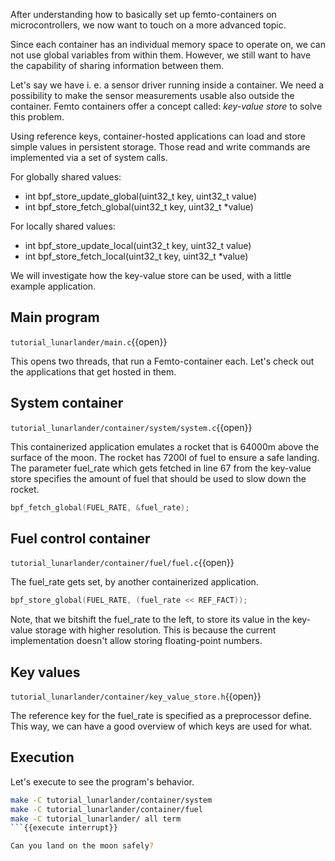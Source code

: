 After understanding how to basically set up femto-containers on microcontrollers,
we now want to touch on a more advanced topic.

Since each container has an individual memory space to operate on, we can not use global variables from within them.
However, we still want to have the capability of sharing information between them.

Let's say we have i. e. a sensor driver running inside a container. We need a possibility to make the sensor measurements usable also outside the container. Femto containers offer a concept called: *key-value store* to solve this problem.

Using reference keys, container-hosted applications can load and store simple values in persistent storage. Those read and write commands are implemented via a set of system calls.

For globally shared values:
- int bpf_store_update_global(uint32_t key, uint32_t value) 
- int bpf_store_fetch_global(uint32_t key, uint32_t *value)

For locally shared values:
- int bpf_store_update_local(uint32_t key, uint32_t value)
- int bpf_store_fetch_local(uint32_t key, uint32_t *value)

We will investigate how the key-value store can be used, with a little example application.

## Main program

`tutorial_lunarlander/main.c`{{open}}

This opens two threads, that run a Femto-container each. 
Let's check out the applications that get hosted in them.

## System container

`tutorial_lunarlander/container/system/system.c`{{open}}

This containerized application emulates a rocket that is 64000m above the surface of the moon.
The rocket has 7200l of fuel to ensure a safe landing. The parameter fuel_rate which gets fetched
in line 67 from the key-value store specifies the amount of fuel that should be used to slow down the rocket.

```c
bpf_fetch_global(FUEL_RATE, &fuel_rate);
```

## Fuel control container

`tutorial_lunarlander/container/fuel/fuel.c`{{open}}

The fuel_rate gets set, by another containerized application. 

```c
bpf_store_global(FUEL_RATE, (fuel_rate << REF_FACT));
```

Note, that we bitshift the fuel_rate to the left, to store its value in the key-value storage with higher resolution.
This is because the current implementation doesn't allow storing floating-point numbers.

## Key values

`tutorial_lunarlander/container/key_value_store.h`{{open}}

The reference key for the fuel_rate is specified as a preprocessor define. This way, we can have a good overview of which keys are used for what.

## Execution

Let's execute to see the program's behavior.

```sh
make -C tutorial_lunarlander/container/system
make -C tutorial_lunarlander/container/fuel
make -C tutorial_lunarlander/ all term
```{{execute interrupt}}

Can you land on the moon safely?
